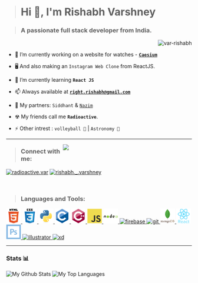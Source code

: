 > <h1 align="left">Hi 👋, I'm Rishabh Varshney</h1>

> <h3 align="left">A passionate full stack developer from India.</h3>

<p align="right"> <img src="https://komarev.com/ghpvc/?username=var-rishabh&label=Profile%20views&color=blue&style=flat" alt="var-rishabh" /> </p>

- 🔭 I’m currently working on a website for watches - <a href="https://github.com/var-rishabh/caesium">**`Caesium`**</a>

- 🖥 And also making an `Instagram Web Clone` from ReactJS.

- 🌱 I’m currently learning **`React JS`**

- 📫 Always available at **[`right.rishabh@gmail.com`](mailto:right.rishabh@gmail.com)**

- 👬 My partners: <a href="https://github.com/siddastic" style="text-decoration:none;">`Siddhant`</a> & <a href="https://github.com/nazims-flow">`Nazim`</a>

- ☢ My friends call me **`Radioactive`**.

- ⚡ Other intrest : `volleyball 🏐` | `Astronomy 🔭`

---

<img align="right" width="350px" src="http://basbrands.nl/presentation/pictures/bbrands/octobiwan.png">

> <h3 align="left">Connect with me:</h3>
<p align="left">
<a href="https://fb.com/radioactive.var" target="blank"><img align="center" src="https://raw.githubusercontent.com/rahuldkjain/github-profile-readme-generator/master/src/images/icons/Social/facebook.svg" alt="radioactive.var" height="30" width="40" /></a>
<a href="https://instagram.com/rishabh._.varshney" target="blank"><img align="center" src="https://raw.githubusercontent.com/rahuldkjain/github-profile-readme-generator/master/src/images/icons/Social/instagram.svg" alt="rishabh._.varshney" height="30" width="40" /></a>
</p>

<br>

> <h3 align="left">Languages and Tools:</h3>
<p align="left"> 
  <a href="https://www.w3.org/html/" target="_blank"> <img src="https://raw.githubusercontent.com/devicons/devicon/master/icons/html5/html5-original-wordmark.svg" alt="html5" width="40" height="40"/> </a> 
  <a href="https://www.w3schools.com/css/" target="_blank"> <img src="https://raw.githubusercontent.com/devicons/devicon/master/icons/css3/css3-original-wordmark.svg" alt="css3" width="40" height="40"/> </a> 
  <a href="https://www.python.org" target="_blank"> <img src="https://raw.githubusercontent.com/devicons/devicon/master/icons/python/python-original.svg" alt="python" width="40" height="40"/> </a> 
  <a href="https://www.cprogramming.com/" target="_blank"> <img src="https://raw.githubusercontent.com/devicons/devicon/master/icons/c/c-original.svg" alt="c" width="40" height="40"/> </a>
  <a href="http://www.cplusplus.com" target="_blank"> <img src="https://raw.githubusercontent.com/devicons/devicon/master/icons/cplusplus/cplusplus-original.svg" alt="c" width="40" height="40"/> </a>
  <a href="https://developer.mozilla.org/en-US/docs/Web/JavaScript" target="_blank"> <img src="https://raw.githubusercontent.com/devicons/devicon/master/icons/javascript/javascript-original.svg" alt="javascript" width="40" height="40"/> </a> 
  <a href="https://nodejs.org" target="_blank"> <img src="https://raw.githubusercontent.com/devicons/devicon/master/icons/nodejs/nodejs-original-wordmark.svg" alt="nodejs" width="40" height="40"/> </a>
  <a href="https://firebase.google.com/" target="_blank"> <img src="https://www.vectorlogo.zone/logos/firebase/firebase-icon.svg" alt="firebase" width="40" height="40"/> </a> 
  <a href="https://git-scm.com/" target="_blank"> <img src="https://www.vectorlogo.zone/logos/git-scm/git-scm-icon.svg" alt="git" width="40" height="40"/> </a>  
  <a href="https://www.mongodb.com/" target="_blank"> <img src="https://raw.githubusercontent.com/devicons/devicon/master/icons/mongodb/mongodb-original-wordmark.svg" alt="mongodb" width="40" height="40"/> </a> 
  <a href="https://reactjs.org/" target="_blank"> <img src="https://raw.githubusercontent.com/devicons/devicon/master/icons/react/react-original-wordmark.svg" alt="react" width="40" height="40"/> </a> 
  <a href="https://www.photoshop.com/en" target="_blank"> <img src="https://raw.githubusercontent.com/devicons/devicon/master/icons/photoshop/photoshop-line.svg" alt="photoshop" width="40" height="40"/> </a> 
  <a href="https://www.adobe.com/in/products/illustrator.html" target="_blank"> <img src="https://www.vectorlogo.zone/logos/adobe_illustrator/adobe_illustrator-icon.svg" alt="illustrator" width="40" height="40"/> </a>
  <a href="https://www.adobe.com/products/xd.html" target="_blank"> <img src="https://cdn.worldvectorlogo.com/logos/adobe-xd.svg" alt="xd" width="40" height="40"/> </a> </p>

---

### Stats 📊
<img align="center" title="My Github Stats" alt="My Github Stats" src="https://github-readme-stats.vercel.app/api?username=var-rishabh&count_private=true&hide=issues&show_icons=true" />

<img align="center" title="My Top Languages" alt="My Top Languages" src="https://github-readme-stats.vercel.app/api/top-langs/?username=var-rishabh&hide=jupyter%20notebook&layout=compact" />
